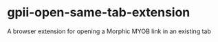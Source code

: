 # gpii-open-same-tab-extension
A browser extension for opening a Morphic MYOB link in an existing tab
